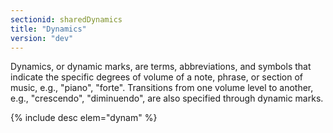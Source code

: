 ```yaml
---
sectionid: sharedDynamics
title: "Dynamics"
version: "dev"
---
```


Dynamics, or dynamic marks, are terms, abbreviations, and symbols that indicate the specific degrees of volume of a note, phrase, or section of music, e.g., "piano", "forte". Transitions from one volume level to another, e.g., "crescendo", "diminuendo", are also specified through dynamic marks.

{% include desc elem="dynam" %}
